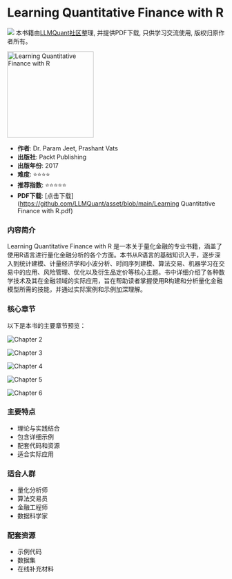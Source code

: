 # Learning Quantitative Finance with R

![](https://fastly.jsdelivr.net/gh/bucketio/img3@main/2024/09/04/1725464231869-e0b2f727-2a0f-4270-bf6c-31ddc350426a.gif)
本书籍由[LLMQuant社区](https://llmquant.com/)整理, 并提供PDF下载, 只供学习交流使用, 版权归原作者所有。

<img src="1.png" alt="Learning Quantitative Finance with R" width="200"/>

- **作者**: Dr. Param Jeet, Prashant Vats
- **出版社**: Packt Publishing
- **出版年份**: 2017
- **难度**: ⭐⭐⭐⭐
- **推荐指数**: ⭐⭐⭐⭐⭐
- **PDF下载**: [点击下载](https://github.com/LLMQuant/asset/blob/main/Learning Quantitative Finance with R.pdf)

### 内容简介

Learning Quantitative Finance with R 是一本关于量化金融的专业书籍，涵盖了使用R语言进行量化金融分析的各个方面。本书从R语言的基础知识入手，逐步深入到统计建模、计量经济学和小波分析、时间序列建模、算法交易、机器学习在交易中的应用、风险管理、优化以及衍生品定价等核心主题。书中详细介绍了各种数学技术及其在金融领域的实际应用，旨在帮助读者掌握使用R构建和分析量化金融模型所需的技能，并通过实际案例和示例加深理解。

### 核心章节

以下是本书的主要章节预览：

![Chapter 2](2.png)

![Chapter 3](3.png)

![Chapter 4](4.png)

![Chapter 5](5.png)

![Chapter 6](6.png)

### 主要特点

- 理论与实践结合
- 包含详细示例
- 配套代码和资源
- 适合实际应用

### 适合人群

- 量化分析师
- 算法交易员
- 金融工程师
- 数据科学家

### 配套资源

- 示例代码
- 数据集
- 在线补充材料